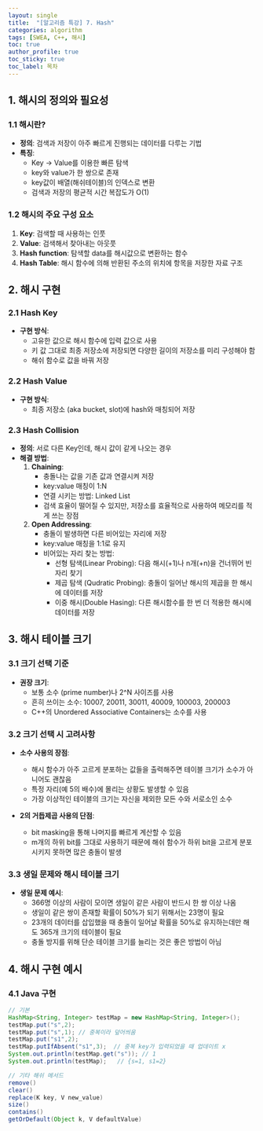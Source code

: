 ```yaml
---
layout: single
title:  "[알고리즘 특강] 7. Hash"
categories: algorithm
tags: [SWEA, C++, 해시]
toc: true
author_profile: true
toc_sticky: true
toc_label: 목차
---
```


## 1. 해시의 정의와 필요성

### 1.1 해시란?
- **정의**: 검색과 저장이 아주 빠르게 진행되는 데이터를 다루는 기법
- **특징**: 
  - Key -> Value를 이용한 빠른 탐색
  - key와 value가 한 쌍으로 존재
  - key값이 배열(해쉬테이블)의 인덱스로 변환
  - 검색과 저장의 평균적 시간 복잡도가 O(1)

### 1.2 해시의 주요 구성 요소
1. **Key**: 검색할 때 사용하는 인풋
2. **Value**: 검색해서 찾아내는 아웃풋
3. **Hash function**: 탐색할 data를 해시값으로 변환하는 함수
4. **Hash Table**: 해시 함수에 의해 반환된 주소의 위치에 항목을 저장한 자료 구조

## 2. 해시 구현

### 2.1 Hash Key
- **구현 방식**: 
  - 고유한 값으로 해시 함수에 입력 값으로 사용
  - 키 값 그대로 최종 저장소에 저장되면 다양한 길이의 저장소를 미리 구성해야 함
  - 해쉬 함수로 값을 바꿔 저장

### 2.2 Hash Value
- **구현 방식**: 
  - 최종 저장소 (aka bucket, slot)에 hash와 매칭되어 저장

### 2.3 Hash Collision
- **정의**: 서로 다른 Key인데, 해시 값이 같게 나오는 경우
- **해결 방법**:
  1. **Chaining**:
     - 충돌나는 값을 기존 값과 연결시켜 저장
     - key:value 매칭이 1:N
     - 연결 시키는 방법: Linked List
     - 검색 효율이 떨어질 수 있지만, 저장소를 효율적으로 사용하여 메모리를 적게 쓰는 장점
  2. **Open Addressing**:
     - 충돌이 발생하면 다른 비어있는 자리에 저장
     - key:value 매칭을 1:1로 유지
     - 비어있는 자리 찾는 방법:
       - 선형 탐색(Linear Probing): 다음 해시(+1)나 n개(+n)을 건너뛰어 빈자리 찾기
       - 제곱 탐색 (Qudratic Probing): 충돌이 일어난 해시의 제곱을 한 해시에 데이터를 저장
       - 이중 해시(Double Hasing): 다른 해시함수를 한 번 더 적용한 해시에 데이터를 저장

## 3. 해시 테이블 크기

### 3.1 크기 선택 기준
- **권장 크기**: 
  - 보통 소수 (prime number)나 2^N 사이즈를 사용
  - 흔히 쓰이는 소수: 10007, 20011, 30011, 40009, 100003, 200003
  - C++의 Unordered Associative Containers는 소수를 사용

### 3.2 크기 선택 시 고려사항
- **소수 사용의 장점**:
  - 해시 함수가 아주 고르게 분포하는 값들을 출력해주면 테이블 크기가 소수가 아니어도 괜찮음
  - 특정 자리(예 5의 배수)에 몰리는 상황도 발생할 수 있음
  - 가장 이상적인 테이블의 크기는 자신을 제외한 모든 수와 서로소인 소수

- **2의 거듭제곱 사용의 단점**:
  - bit masking을 통해 나머지를 빠르게 계산할 수 있음
  - m개의 하위 bit를 그대로 사용하기 때문에 해쉬 함수가 하위 bit을 고르게 분포 시키지 못하면 많은 충돌이 발생

### 3.3 생일 문제와 해시 테이블 크기
- **생일 문제 예시**:
  - 366명 이상의 사람이 모이면 생일이 같은 사람이 반드시 한 쌍 이상 나옴
  - 생일이 같은 쌍이 존재할 확률이 50%가 되기 위해서는 23명이 필요
  - 23개의 데이터를 삽입했을 때 충돌이 일어날 확률을 50%로 유지하는데만 해도 365개 크기의 테이블이 필요
  - 충돌 방지를 위해 단순 테이블 크기를 늘리는 것은 좋은 방법이 아님

## 4. 해시 구현 예시

### 4.1 Java 구현
```java
// 기본
HashMap<String, Integer> testMap = new HashMap<String, Integer>();
testMap.put("s",2);
testMap.put("s",1); // 중복이라 덮어씌움
testMap.put("s1",2);
testMap.putIfAbsent("s1",3);  // 중복 key가 입력되었을 때 업데이트 x
System.out.println(testMap.get("s")); // 1
System.out.println(testMap);   // {s=1, s1=2}

// 기타 해쉬 메서드
remove()
clear()
replace(K key, V new_value)
size()
contains()
getOrDefault(Object k, V defaultValue)
```

